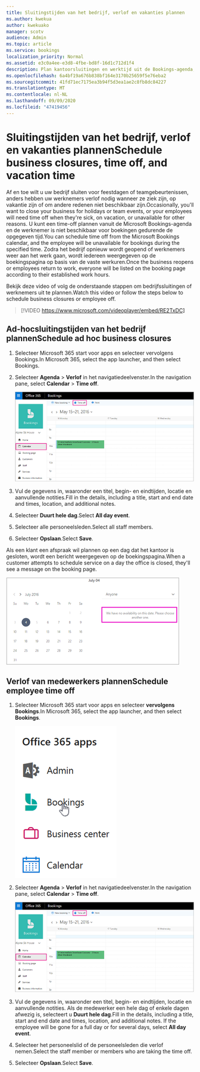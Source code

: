 ```yaml
---
title: Sluitingstijden van het bedrijf, verlof en vakanties plannen
ms.author: kwekua
author: kwekuako
manager: scotv
audience: Admin
ms.topic: article
ms.service: bookings
localization_priority: Normal
ms.assetid: e3c0a4ee-e3d8-4fbe-bd8f-16d1c712d1f4
description: Plan kantoorsluitingen en werktijd uit de Bookings-agenda, zodat werknemers tijdens de opgegeven tijden worden gemarkeerd als niet beschikbaar voor boekingen.
ms.openlocfilehash: 6a4bf19a676b838bf164e3170b25659f5e76eba2
ms.sourcegitcommit: 41fd71ec7175ea3b94f5d3ea1ae2c8fb8dc84227
ms.translationtype: MT
ms.contentlocale: nl-NL
ms.lasthandoff: 09/09/2020
ms.locfileid: "47419456"
---
```

# <a name="schedule-business-closures-time-off-and-vacation-time"></a><span data-ttu-id="6f3de-103">Sluitingstijden van het bedrijf, verlof en vakanties plannen</span><span class="sxs-lookup"><span data-stu-id="6f3de-103">Schedule business closures, time off, and vacation time</span></span>

<span data-ttu-id="6f3de-104">Af en toe wilt u uw bedrijf sluiten voor feestdagen of teamgebeurtenissen, anders hebben uw werknemers verlof nodig wanneer ze ziek zijn, op vakantie zijn of om andere redenen niet beschikbaar zijn.</span><span class="sxs-lookup"><span data-stu-id="6f3de-104">Occasionally, you'll want to close your business for holidays or team events, or your employees will need time off when they're sick, on vacation, or unavailable for other reasons.</span></span> <span data-ttu-id="6f3de-105">U kunt een time-off plannen vanuit de Microsoft Bookings-agenda en de werknemer is niet beschikbaar voor boekingen gedurende de opgegeven tijd.</span><span class="sxs-lookup"><span data-stu-id="6f3de-105">You can schedule time off from the Microsoft Bookings calendar, and the employee will be unavailable for bookings during the specified time.</span></span> <span data-ttu-id="6f3de-106">Zodra het bedrijf opnieuw wordt geopend of werknemers weer aan het werk gaan, wordt iedereen weergegeven op de boekingspagina op basis van de vaste werkuren.</span><span class="sxs-lookup"><span data-stu-id="6f3de-106">Once the business reopens or employees return to work, everyone will be listed on the booking page according to their established work hours.</span></span>

<span data-ttu-id="6f3de-107">Bekijk deze video of volg de onderstaande stappen om bedrijfssluitingen of werknemers uit te plannen.</span><span class="sxs-lookup"><span data-stu-id="6f3de-107">Watch this video or follow the steps below to schedule business closures or employee off.</span></span>

> [!VIDEO https://www.microsoft.com/videoplayer/embed/RE2TxDC]

## <a name="schedule-ad-hoc-business-closures"></a><span data-ttu-id="6f3de-108">Ad-hocsluitingstijden van het bedrijf plannen</span><span class="sxs-lookup"><span data-stu-id="6f3de-108">Schedule ad hoc business closures</span></span>

1. <span data-ttu-id="6f3de-109">Selecteer Microsoft 365 start voor apps en selecteer vervolgens Bookings.</span><span class="sxs-lookup"><span data-stu-id="6f3de-109">In Microsoft 365, select the app launcher, and then select Bookings.</span></span>

1. <span data-ttu-id="6f3de-110">Selecteer **Agenda** \> **Verlof** in het navigatiedeelvenster.</span><span class="sxs-lookup"><span data-stu-id="6f3de-110">In the navigation pane, select **Calendar** \> **Time off**.</span></span>

   ![Afbeelding van de agendaweergave en de knop Time Off van Bookings](../media/bookings-calendar-timeoff.png)

1. <span data-ttu-id="6f3de-112">Vul de gegevens in, waaronder een titel, begin- en eindtijden, locatie en aanvullende notities.</span><span class="sxs-lookup"><span data-stu-id="6f3de-112">Fill in the details, including a title, start and end date and times, location, and additional notes.</span></span>

1. <span data-ttu-id="6f3de-113">Selecteer **Duurt hele dag**.</span><span class="sxs-lookup"><span data-stu-id="6f3de-113">Select **All day event**.</span></span>

1. <span data-ttu-id="6f3de-114">Selecteer alle personeelsleden.</span><span class="sxs-lookup"><span data-stu-id="6f3de-114">Select all staff members.</span></span>

1. <span data-ttu-id="6f3de-115">Selecteer **Opslaan**.</span><span class="sxs-lookup"><span data-stu-id="6f3de-115">Select **Save**.</span></span>

<span data-ttu-id="6f3de-116">Als een klant een afspraak wil plannen op een dag dat het kantoor is gesloten, wordt een bericht weergegeven op de boekingspagina.</span><span class="sxs-lookup"><span data-stu-id="6f3de-116">When a customer attempts to schedule service on a day the office is closed, they'll see a message on the booking page.</span></span>

   ![Afbeelding van voorbeeldbericht dat de klant ziet bij het boeken tijdens een vakantie](../media/bookings-timeoff-message.png)

## <a name="schedule-employee-time-off"></a><span data-ttu-id="6f3de-118">Verlof van medewerkers plannen</span><span class="sxs-lookup"><span data-stu-id="6f3de-118">Schedule employee time off</span></span>

1. <span data-ttu-id="6f3de-119">Selecteer Microsoft 365 start voor apps en selecteer **vervolgens Bookings**.</span><span class="sxs-lookup"><span data-stu-id="6f3de-119">In Microsoft 365, select the app launcher, and then select **Bookings**.</span></span>

   ![Afbeelding van app-start start start](../media/bookings-applauncher.png)

1. <span data-ttu-id="6f3de-121">Selecteer **Agenda** \> **Verlof** in het navigatiedeelvenster.</span><span class="sxs-lookup"><span data-stu-id="6f3de-121">In the navigation pane, select **Calendar** \> **Time off**.</span></span>

   ![Afbeelding van de agendaweergave en de knop Time Off van Bookings](../media/bookings-calendar-timeoff.png)

1. <span data-ttu-id="6f3de-p102">Vul de gegevens in, waaronder een titel, begin- en eindtijden, locatie en aanvullende notities. Als de medewerker een hele dag of enkele dagen afwezig is, selecteert u **Duurt hele dag**.</span><span class="sxs-lookup"><span data-stu-id="6f3de-p102">Fill in the details, including a title, start and end date and times, location, and additional notes. If the employee will be gone for a full day or for several days, select **All day event**.</span></span>

1. <span data-ttu-id="6f3de-125">Selecteer het personeelslid of de personeelsleden die verlof nemen.</span><span class="sxs-lookup"><span data-stu-id="6f3de-125">Select the staff member or members who are taking the time off.</span></span>

1. <span data-ttu-id="6f3de-126">Selecteer **Opslaan**.</span><span class="sxs-lookup"><span data-stu-id="6f3de-126">Select **Save**.</span></span>
